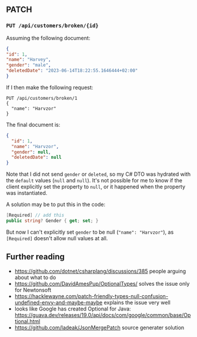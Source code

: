 ## PATCH

### `PUT /api/customers/broken/{id}`

Assuming the following document:

```json
{
"id": 1,
"name": "Harvey",
"gender": "male",
"deletedDate": "2023-06-14T18:22:55.1646444+02:00"
}
```

If I then make the following request:

```
PUT /api/customers/broken/1
{
  "name": "Harvzor"
}
```

The final document is:

```json
{
  "id": 1,
  "name": "Harvzor",
  "gender": null,
  "deletedDate": null
}
```

Note that I did not send `gender` or `deleted`, so my C# DTO was hydrated with the `default` values (`null` and `null`). It's not possible for me to know if the client explicitly set the property to `null`, or it happened when the property was instantiated.

A solution may be to put this in the code:

```csharp
[Required] // add this
public string? Gender { get; set; }
```

But now I can't explicitly set `gender` to be null (`"name": "Harvzor"`), as `[Required]` doesn't allow null values at all.

## Further reading

- https://github.com/dotnet/csharplang/discussions/385 people arguing about what to do
- https://github.com/DavidAmesPup/OptionalTypes/ solves the issue only for Newtonsoft
- https://hacklewayne.com/patch-friendly-types-null-confusion-undefined-envy-and-maybe-maybe explains the issue very well
- looks like Google has created Optional for Java: https://guava.dev/releases/19.0/api/docs/com/google/common/base/Optional.html
- https://github.com/ladeak/JsonMergePatch source generater solution
